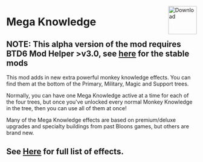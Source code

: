 <a href='https://github.com/doombubbles/mega-knowledge/releases/latest/download/MegaKnowledge.dll'><img align='right' alt='Download' height='75' src='https://github.com/doombubbles/BTD6-Mods/blob/main/download.png?raw=true'></a>

# Mega Knowledge

## NOTE: This alpha version of the mod requires BTD6 Mod Helper >v3.0, see [here](https://github.com/doombubbles/BTD6-Mods#readme) for the stable mods


This mod adds in new extra powerful monkey knowledge effects.
You can find them at the bottom of the Primary, Military, Magic and Support trees.

Normally, you can have one Mega Knowledge active at a time for each of the four trees,
but once you've unlocked every normal Monkey Knowledge in the tree, then you can use all of them at once!

Many of the Mega Knowledge effects are based on premium/deluxe upgrades and specialty buildings from past Bloons games, but others are brand new.

## See [Here](MegaKnowledges/README.md#all-mega-knowledge-effects) for full list of effects.